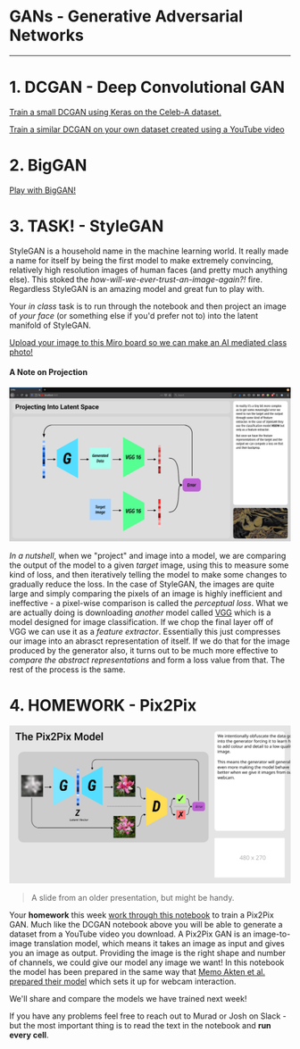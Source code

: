 # GANs - Generative Adversarial Networks

---

# 1. DCGAN - Deep Convolutional GAN

[Train a small DCGAN using Keras on the Celeb-A dataset.](https://github.com/joshmurr/machine-learnings/blob/master/cci-dsai/DCGAN_Keras.ipynb)

[Train a similar DCGAN on your own dataset created using a YouTube video](https://github.com/joshmurr/machine-learnings/blob/master/cci-dsai/DCGAN_Keras_Cutsom_Dataset.ipynb)

# 2. BigGAN

[Play with BigGAN!](https://github.com/joshmurr/machine-learnings/blob/master/bigGAN/BigGAN_Playground.ipynb)

# 3. __TASK!__ - StyleGAN

StyleGAN is a household name in the machine learning world. It really made a name for itself by being the first model to make extremely convincing, relatively high resolution images of human faces (and pretty much anything else). This stoked the _how-will-we-ever-trust-an-image-again?!_ fire. Regardless StyleGAN is an amazing model and great fun to play with.

Your _in class_ task is to run through the notebook and then project an image of _your face_ (or something else if you'd prefer not to) into the latent manifold of StyleGAN.

[Upload your image to this Miro board so we can make an AI mediated class photo!](https://miro.com/welcomeonboard/WXN3SFZYUVJzNXNrQzk3WERLQUdOR3pYT25UZ1J1VTRDcVNRTWFhSmNJM1VEcGwyc0RpeEN0SngzTXRrbnl5NHwzMDc0NDU3MzY0OTEwNTIwOTg2?invite_link_id=623605424355)

#### A Note on Projection

![Projection](./images/project_vgg.png)

_In a nutshell_, when we "project" and image into a model, we are comparing the output of the model to a given _target_ image, using this to measure some kind of loss, and then iteratively telling the model to make some changes to gradually reduce the loss. In the case of StyleGAN, the images are quite large and simply comparing the pixels of an image is highly inefficient and ineffective - a pixel-wise comparison is called the _perceptual loss_. What we are actually doing is downloading _another_ model called [VGG](https://neurohive.io/en/popular-networks/vgg16/) which is a model designed for image classification. If we chop the final layer off of VGG we can use it as a _feature extractor_. Essentially this just compresses our image into an abrasct representation of itself. If we do that for the image produced by the generator also, it turns out to be much more effective to _compare the abstract representations_ and form a loss value from that. The rest of the process is the same.

# 4. __HOMEWORK__ - Pix2Pix

![Pix2Pix](./images/pix2pix_w_images.svg)

> A slide from an older presentation, but might be handy.

Your __homework__ this week [work through  this notebook](https://github.com/joshmurr/machine-learnings/blob/master/pix2pix/pix2pix2webcam.ipynb) to train a Pix2Pix GAN. Much like the DCGAN notebook above you will be able to generate a dataset from a YouTube video you download. A Pix2Pix GAN is an image-to-image translation model, which means it takes an image as input and gives you an image as output. Providing the image is the right shape and number of channels, we could give our model any image we want! In this notebook the model has been prepared in the same way that [Memo Akten et al. prepared their model](https://vimeo.com/260612034) which sets it up for webcam interaction.

We'll  share and compare the models we have trained next week!

If you have any problems feel free to reach out to Murad or Josh on Slack - but the most important thing is to read the text in the notebook and __run every cell__.

